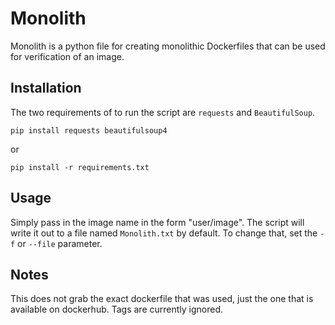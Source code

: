 # Monolith
Monolith is a python file for creating monolithic Dockerfiles that can be used for verification of an image.


## Installation
The two requirements of to run the script are `requests` and `BeautifulSoup`.

```
pip install requests beautifulsoup4
```
or
```
pip install -r requirements.txt
```


## Usage
Simply pass in the image name in the form "user/image".
The script will write it out to a file named `Monolith.txt` by default.
To change that, set the `-f` or `--file` parameter.


## Notes
This does not grab the exact dockerfile that was used, just the one that is available on dockerhub.
Tags are currently ignored.

